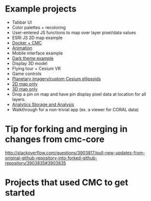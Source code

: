 # Example projects

* Tabbar UI
* Color palettes + recoloring
* User-entered JS functions to map over layer pixel/data values
* ESRI JS 2D map example
* [Docker + CMC](https://podaac-git.jpl.nasa.gov:8443/cmc/cmc-example-docker)
* [Animation](https://podaac-git.jpl.nasa.gov:8443/cmc/cmc-animation)
* Mobile interface example
* [Dark theme example](https://podaac-git.jpl.nasa.gov:8443/cmc/cmc-example-dark-theme)
* Display 3D model
* Flying tour + Cesium VR
* Game controls
* [Planetary imagery/custom Cesium ellipsoids](https://podaac-git.jpl.nasa.gov:8443/cmc/cmc-example-planetary)
* [2D map only](https://podaac-git.jpl.nasa.gov:8443/cmc/cmc-example-2D-only)
* [3D map only](https://podaac-git.jpl.nasa.gov:8443/cmc/cmc-example-3D-only)
* Drop a pin on map and have pin display pixel data at location for all layers.
* [Analytics Storage and Analysis](https://podaac-git.jpl.nasa.gov:8443/cmc/cmc-example-analytics)
* Walkthrough for a non-trivial app (ex. a viewer for CORAL data)

# Tip for forking and merging in changes from cmc-core
http://stackoverflow.com/questions/3903817/pull-new-updates-from-original-github-repository-into-forked-github-repository/3903835#3903835

# Projects that used CMC to get started
